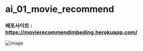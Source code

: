 # ai_01_movie_recommend
### 배포사이트 : https://movierecommendimbeding.herokuapp.com/

![image](https://user-images.githubusercontent.com/73736988/112962510-6a96ab80-9181-11eb-9f2d-e4449277a223.png)
